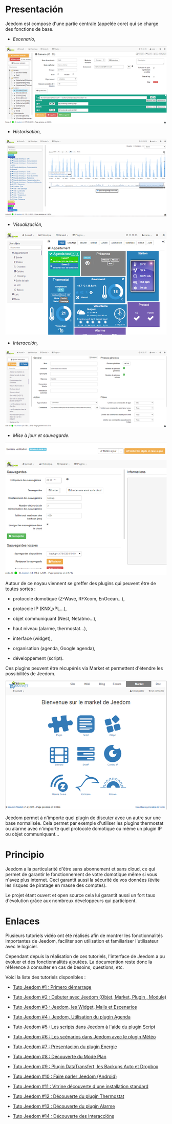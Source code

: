 Presentación 
===

Jeedom est composé d'une partie centrale (appelée core) qui se charge
des fonctions de base.

-   *Escenario,*

![Page Escenario](images/doc-presentation-scenario.png)

-   *Historisation,*

![Page Historique](images/doc-presentation-historique.png)

-   *Visualización,*

![Page Dashboard](images/doc-presentation-affichage.png)

-   *Interacción,*

![Page Interacción](images/doc-presentation-interaction.png)

-   *Mise à jour et sauvegarde.*

![Page Mise à jour](images/doc-presentation-maj.png)

![Page Sauvegarde](images/doc-presentation-sauvegarde.png)

Autour de ce noyau viennent se greffer des plugins qui peuvent être de
toutes sortes :

-   protocole domotique (Z-Wave, RFXcom, EnOcean…​),

-   protocole IP (KNX,xPL…​),

-   objet communiquant (Nest, Netatmo…​),

-   haut niveau (alarme, thermostat…​),

-   interface (widget),

-   organisation (agenda, Google agenda),

-   développement (script).

Ces plugins peuvent être récupérés via Market et permettent d'étendre
les possibilités de Jeedom.

![Page Market](images/doc-presentation-market.png)

Jeedom permet à n'importe quel plugin de discuter avec un autre sur une
base normalisée. Cela permet par exemple d'utiliser les plugins
thermostat ou alarme avec n'importe quel protocole domotique ou même un
plugin IP ou objet communiquant…​

Principio
=== 

Jeedom a la particularité d'être sans abonnement et sans cloud, ce qui
permet de garantir le fonctionnement de votre domotique même si vous
n'avez plus internet. Ceci garantit aussi la sécurité de vos données
(évite les risques de piratage en masse des comptes).

Le projet étant ouvert et open source cela lui garantit aussi un fort
taux d'évolution grâce aux nombreux développeurs qui participent.

Enlaces
===

Plusieurs tutoriels vidéo ont été réalisés afin de montrer les
fonctionnalités importantes de Jeedom, faciliter son utilisation et
familiariser l'utilisateur avec le logiciel.

Cependant depuis la réalisation de ces tutoriels, l'interface de Jeedom
a pu évoluer et des fonctionnalités ajoutées. La documention reste donc
la référence à consulter en cas de besoins, questions, etc.

Voici la liste des tutoriels disponibles :

-   [Tuto Jeedom \#1 : Primero
    démarrage](https://www.youtube.com/watch?v=UTECRBGEUtI)

-   [Tuto Jeedom \#2 : Débuter avec Jeedom (Objet, Market, Plugin
    , Module)](https://www.youtube.com/watch?v=2LU1neNvbus)

-   [Tuto Jeedom \#3 : Jeedom, les Widget, Mails et
    Escenarios](https://www.youtube.com/watch?v=OJn33XbpiH8)

-   [Tuto Jeedom \#4 : Jeedom, Utilisation du plugin
    Agenda](https://www.youtube.com/watch?v=EBuvIabg3Cc)

-   [Tuto Jeedom \#5 : Les scripts dans Jeedom à l'aide du plugin
    Script](https://www.youtube.com/watch?v=FRbQILAogX0)

-   [Tuto Jeedom \#6 : Les scénarios dans Jeedom avec le plugin
    Météo](https://www.youtube.com/watch?v=w0ErP3wyEoA)

-   [Tuto Jeedom \#7 : Presentación  du plugin
    Energie](https://www.youtube.com/watch?v=DZfA_DxqbNs)

-   [Tuto Jeedom \#8 : Découverte du Mode
    Plan](https://www.youtube.com/watch?v=2IkXF6CBCAE)

-   [Tuto Jeedom \#9 : Plugin DataTransfert, les Backups Auto et
    Dropbox](https://www.youtube.com/watch?v=wLOfJygFc8k)

-   [Tuto Jeedom \#10 : Faire parler
    Jeedom (Android)](https://www.youtube.com/watch?v=3Pc3VJFWHo4)

-   [Tuto Jeedom \#11 : Vitrine découverte d'une installation
    standard](https://www.youtube.com/watch?v=hW1d1FvkmSs)

-   [Tuto Jeedom \#12 : Découverte du plugin
    Thermostat](https://www.youtube.com/watch?v=T21gqp1SQK0)

-   [Tuto Jeedom \#13 : Découverte du plugin
    Alarme](https://www.youtube.com/watch?v=JjnWeU614gc)

-   [Tuto Jeedom \#14 : Découverte des
    Interaccións](https://www.youtube.com/watch?v=Z8SHo_Xwk0Q) 